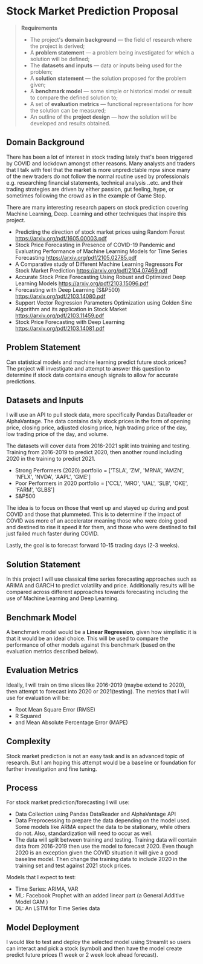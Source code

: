 # Stock Market Prediction Proposal	

> **Requirements**
>
> - The project's **domain background** — the field of research where the project is derived;
> - A **problem statement** — a problem being investigated for which a solution will be defined;
> - The **datasets and inputs** — data or inputs being used for the problem;
> - A **solution statement** — the solution proposed for the problem given;
> - A **benchmark model** — some simple or historical model or result to compare the defined solution to;
> - A set of **evaluation metrics** — functional representations for how the solution can be measured;
> - An outline of the **project design** — how the solution will be developed and results obtained.

## Domain Background

There has been a lot of interest in stock trading lately that's been triggered by COVID and lockdown amongst other reasons. Many analysts and traders that I talk with feel that the market is more unpredictable mpw since many of the new traders do not follow the normal routine used by professionals e.g. researching financial statements, technical analysis ..etc. and their trading strategies are driven by either passion, gut feeling, hype, or sometimes following the crowd as in the example of Game Stop.

There are many interesting research papers on stock prediction covering Machine Learning, Deep. Learning and other techniques that inspire this project.

* Predicting the direction of stock market prices using Random Forest https://arxiv.org/pdf/1605.00003.pdf
* Stock Price Forecasting in Presence of COVID-19 Pandemic and Evaluating Performance of Machine Learning Models for Time Series Forecasting https://arxiv.org/pdf/2105.02785.pdf
* A Comparative study of Different Machine Learning Regressors For Stock Market Prediction https://arxiv.org/pdf/2104.07469.pdf
* Accurate Stock Price Forecasting Using Robust and Optimized Deep Learning Models https://arxiv.org/pdf/2103.15096.pdf
* Forecasting with Deep Learning (S&P500) https://arxiv.org/pdf/2103.14080.pdf
* Support Vector Regression Parameters Optimization using Golden Sine Algorithm and its application in Stock Market https://arxiv.org/pdf/2103.11459.pdf
* Stock Price Forecasting with Deep Learning https://arxiv.org/pdf/2103.14081.pdf

## Problem Statement

Can statistical models and machine learning predict future stock prices? The project will investigate and attempt to answer this question to determine if stock data contains enough signals to allow for accurate predictions.

## Datasets and Inputs

I will use an API to pull stock data, more specifically Pandas DataReader or AlphaVantage. The data contains daily stock prices in the form of opening price, closing price, adjusted closing price, high trading price of the day, low trading price of the day, and volume. 

The datasets will cover data from 2016-2021 split into training and testing. Training from 2016-2019 to predict 2020, then another round including 2020 in the training to predict 2021.

* Strong Performers (2020) portfolio  = ['TSLA', 'ZM', 'MRNA', 'AMZN', 'NFLX', 'NVDA', 'AAPL', 'GME']
* Poor Performers in 2020 portfolio = ['CCL', 'MRO', 'UAL', 'SLB', 'OKE', 'FARM', 'GLBS']
* S&P500

The idea is to focus on those that went up and stayed up during and post COVID and those that plummeted. This is to determine if the impact of COVID was more of an accelerator meaning those who were doing good and destined to rise it speed it for them, and those who were destined to fail just failed much faster during COVID.

Lastly, the goal is to forecast forward 10-15 trading days (2-3 weeks).

## Solution Statement

In this project I will use classical time series forecasting approaches such as ARIMA and GARCH to predict volatility and price. Additionally results will be compared across different approaches towards forecasting including the use of Machine Learning and Deep Learning.

## Benchmark Model

A benchmark model would be a **Linear Regression**, given how simplistic it is that it would be an ideal choice. This will be used to compare the performance of other models against this benchmark (based on the evaluation metrics described below). 

## Evaluation Metrics

Ideally, I will train on time slices like 2016-2019 (maybe extend to 2020), then attempt to forecast into 2020 or 2021(testing). The metrics that I will use for evaluation will be:

* Root Mean Square Error (RMSE)
* R Squared
* and Mean Absolute Percentage Error (MAPE)

## Complexity

Stock market prediction is not an easy task and is an advanced topic of research. But I am hoping this attempt would be a baseline or foundation for further investigation and fine tuning. 

## Process

For stock market prediction/forecasting I will use:

* Data Collection using Pandas DataReader and AlphaVantage API
* Data Preprocessing to prepare the data depending on the model used. Some models like ARMA expect the data to be stationary, while others do not. Also, standardization will need to occur as well. 
* The data will split between training and testing. Training data will  contain data from 2016-2019 then use the model to forecast 2020. Even though 2020 is an exception given the COVID situation it will give a good baseline model. Then change the training data to include 2020 in the training set and test against 2021 stock prices. 

Models that I expect to test:

* Time Series: ARIMA, VAR
* ML: Facebook Prophet with an added linear part (a General Additive Model GAM )  
* DL: An LSTM for Time Series data

## Model Deployment

I would like to test and deploy the selected model using Streamlit so users can interact and pick a stock (symbol) and then have the model create predict future prices (1 week or 2 week look ahead forecast). 

